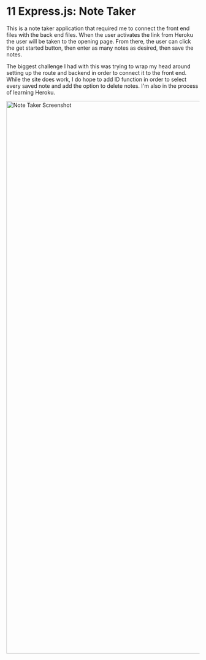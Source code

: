 # 11 Express.js: Note Taker

This is a note taker application that required me to connect the front end files with the back end files. When the user activates the link from Heroku the user will be taken to the opening page. From there, the user can click the get started button, then enter as many notes as desired, then save the notes.

The biggest challenge I had with this was trying to wrap my head around setting up the route and backend in order to connect it to the front end. While the site does work, I do hope to add ID function in order to select every saved note and add the option to delete notes. I'm also in the process of learning Heroku.

<img width="1440" alt="Note Taker Screenshot" src="https://user-images.githubusercontent.com/65679950/126708601-f6722186-65ff-4a9c-b033-ecd8c5cc971d.png">
